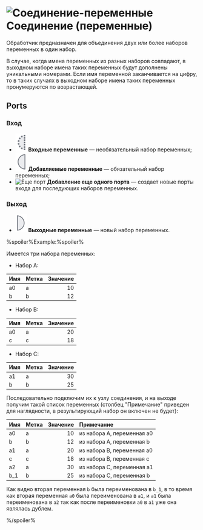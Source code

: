 # ![Соединение-переменные](../../images/icons/components/unionvariables_default.svg) Соединение (переменные)

Обработчик предназначен для объединения двух или более наборов переменных в один набор.

В случае, когда имена переменных из разных наборов совпадают, в выходном наборе имена таких переменных будут дополнены уникальными номерами. Если имя переменной заканчивается на цифру, то в таких случаях в выходном наборе имена таких переменных пронумеруются по возрастающей.

## Ports

### Вход

* ![Входные переменные](../../images/icons/app/node/ports/inputs-optional/variable_inactive.svg) **Входные переменные** — необязательный набор переменных;
* ![Добавляемые переменные](../../images/icons/app/node/ports/inputs/variable_inactive.svg) **Добавляемые переменные** — обязательный набор переменных;
* ![Еще порт](../../images/icons/app/node/ports/add/add_inactive_default.svg) **Добавление еще одного порта** — создает новые порты входа для последующих наборов переменных.

### Выход

* ![Выходные переменные](../../images/icons/app/node/ports/outputs/variable_inactive.svg) **Выходные переменные** — новый набор переменных.

%spoiler%Example:%spoiler%

Имеется три набора переменных:

* Набор A:

| Имя | Метка | Значение |
|:--|:--|--:|
| a0 | a | 10 |
| b | b | 12 |

* Набор B:

| Имя | Метка | Значение |
|:--|:--|--:|
| a0 | a | 20 |
| c | c | 18 |

* Набор C:

| Имя | Метка | Значение |
|:--|:--|--:|
| a1 | a | 30 |
| b | b | 25 |

Последовательно подключим их к узлу соединения, и на выходе получим такой список переменных (столбец "Примечание" приведен для наглядности, в результирующий набор он включен не будет):

| Имя | Метка | Значение | Примечание |
|:--|:--|--:|:--|
| a0 | a | 10 | из набора A, переменная a0 |
| b | b | 12 | из набора A, переменная b |
| a1 | a | 20 | из набора B, переменная a0 |
| c | c | 18 | из набора B, переменная c |
| a2 | a | 30 | из набора C, переменная a1 |
| b_1 | b | 25 | из набора C, переменная b |

Как видно вторая переменная `b` была переименована в `b_1`, в то время как вторая переменная `a0` была переименована в `a1`, и `a1` была переименована в `a2` так как после переименовки `a0` в `a1` уже она являлась дублем.

%/spoiler%
